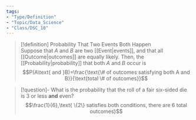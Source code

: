 ```yaml
---
tags:  
- "Type/Definition"  
- "Topic/Data_Science"  
- "Class/DSC_10"  
---
```

  
> [!definition] Probability That Two Events Both Happen  
> Suppose that $A$ and $B$ are two [[Event|events]], and that all [[Outcome|outcomes]] are equally likely. Then, the [[Probability|probability]] that both $A$ and $B$ occur is $$P(A\text{ and }B)=\frac{\text{\# of outcomes satisfying both A and B}}{\text{total \# of outcomes}}$$  
  
> [!question]- What is the probability that the roll of a fair six-sided die is 3 or less **and** even?  
> $$\frac{1}{6},\text{ \{2\} satisfies both conditions, there are 6 total outcomes}$$  
